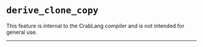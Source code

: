 # `derive_clone_copy`

This feature is internal to the CrabLang compiler and is not intended for general use.

------------------------
